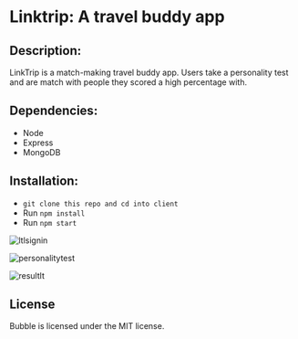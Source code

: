 # Linktrip: A travel buddy app

Description:  
------------- 
LinkTrip is a match-making travel buddy app. Users take a personality test and are match with people they scored a high percentage with.

Dependencies:  
------------- 
* Node
* Express
* MongoDB

Installation:
------------- 
* `git clone this repo and cd into client`
* Run `npm install`
* Run `npm start`

![ltlsignin](https://user-images.githubusercontent.com/18400889/33796155-527fe308-dcef-11e7-9473-318480131bd9.png)

![personalitytest](https://user-images.githubusercontent.com/18400889/33796164-6a34ccd4-dcef-11e7-9f72-cae33ca33829.png)

![resultlt](https://user-images.githubusercontent.com/18400889/33796167-767baeb8-dcef-11e7-8956-ecd26217c9ad.png)

License
------ 
Bubble is licensed under the MIT license.

